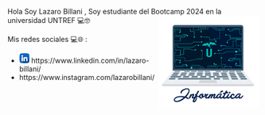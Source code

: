 Hola Soy Lazaro Billani , Soy estudiante del Bootcamp 2024 en la universidad UNTREF 💻🤓<img align='right' src='giphy.gif'
 width='200'>


Mis redes sociales 💻🌐 :
<ul> 
  <li><img width="20" heigth="20" src="linkedin.png"> https://www.linkedin.com/in/lazaro-billani/
</li>
  <li>
    https://www.instagram.com/lazarobillani/
  </li>
</ul>
